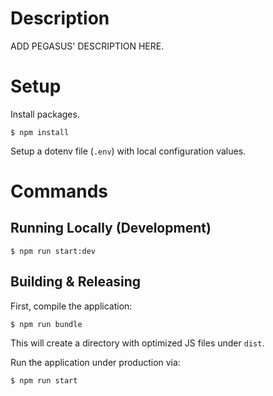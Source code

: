 # Description

ADD PEGASUS' DESCRIPTION HERE.

# Setup
Install packages.

```
$ npm install
```

Setup a dotenv file (`.env`) with local configuration values.

# Commands
## Running Locally (Development)
```
$ npm run start:dev
```

## Building & Releasing
First, compile the application:
```
$ npm run bundle
```

This will create a directory with optimized JS files under `dist`.

Run the application under production via:

```
$ npm run start
```
